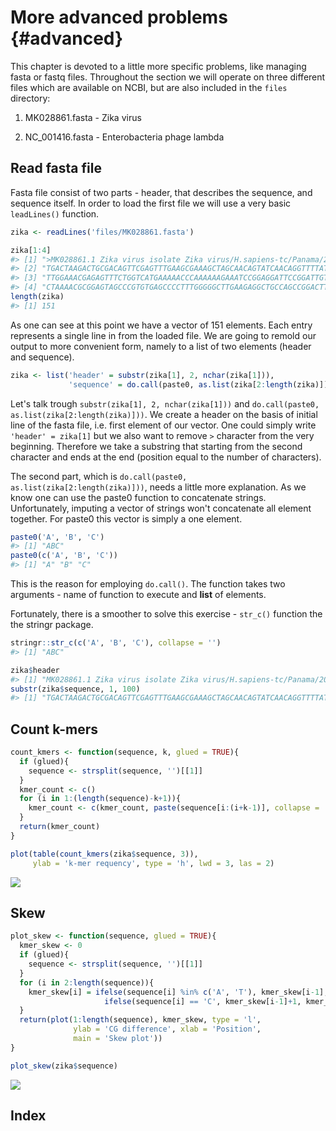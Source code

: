 # More advanced problems {#advanced}

This chapter is devoted to a little more specific problems, like managing fasta or fastq files. Throughout the section we will operate on three different files which are available on NCBI, but are also included in the `files` directory:

1. MK028861.fasta - Zika virus

2. NC_001416.fasta - Enterobacteria phage lambda

## Read fasta file

Fasta file consist of two parts - header, that describes the sequence, and sequence itself. In order to load the first file we will use a very basic `leadLines()` function. 


```r
zika <- readLines('files/MK028861.fasta')

zika[1:4]
#> [1] ">MK028861.1 Zika virus isolate Zika virus/H.sapiens-tc/Panama/2015/259359 polyprotein gene, complete cds"
#> [2] "TGACTAAGACTGCGACAGTTCGAGTTTGAAGCGAAAGCTAGCAACAGTATCAACAGGTTTTATTTTGGAT"                                  
#> [3] "TTGGAAACGAGAGTTTCTGGTCATGAAAAACCCAAAAAAGAAATCCGGAGGATTCCGGATTGTCAATATG"                                  
#> [4] "CTAAAACGCGGAGTAGCCCGTGTGAGCCCCTTTGGGGGCTTGAAGAGGCTGCCAGCCGGACTTCTGCTGG"
length(zika)
#> [1] 151
```

As one can see at this point we have a vector of 151 elements. Each entry represents a single line in from the loaded file. We are going to remold our output to more convenient form, namely to a list of two elements (header and sequence).


```r
zika <- list('header' = substr(zika[1], 2, nchar(zika[1])), 
             'sequence' = do.call(paste0, as.list(zika[2:length(zika)])))
```

Let's talk trough `substr(zika[1], 2, nchar(zika[1]))` and `do.call(paste0, as.list(zika[2:length(zika)]))`. We create a header on the basis of initial line of the fasta file, i.e. first element of our vector. One could simply write `'header' = zika[1]` but we also want to remove `>` character from the very beginning. Therefore we take a substring that starting from the second character and ends at the end (position equal to the number of characters). 

The second part, which is `do.call(paste0, as.list(zika[2:length(zika)]))`, needs a little more explanation. As we know one can use the paste0 function to concatenate strings. Unfortunately, imputing a vector of strings won't concatenate all element together. For paste0 this vector is simply a one element.


```r
paste0('A', 'B', 'C')
#> [1] "ABC"
paste0(c('A', 'B', 'C'))
#> [1] "A" "B" "C"
```
This is the reason for employing `do.call()`. The function takes two arguments - name of function to execute and __list__ of elements. 

Fortunately, there is a smoother to solve this exercise - `str_c()` function the the stringr package.


```r
stringr::str_c(c('A', 'B', 'C'), collapse = '')
#> [1] "ABC"
```


```r
zika$header
#> [1] "MK028861.1 Zika virus isolate Zika virus/H.sapiens-tc/Panama/2015/259359 polyprotein gene, complete cds"
substr(zika$sequence, 1, 100)
#> [1] "TGACTAAGACTGCGACAGTTCGAGTTTGAAGCGAAAGCTAGCAACAGTATCAACAGGTTTTATTTTGGATTTGGAAACGAGAGTTTCTGGTCATGAAAAA"
```


## Count k-mers


```r
count_kmers <- function(sequence, k, glued = TRUE){
  if (glued){
    sequence <- strsplit(sequence, '')[[1]]
  }
  kmer_count <- c()
  for (i in 1:(length(sequence)-k+1)){
    kmer_count <- c(kmer_count, paste(sequence[i:(i+k-1)], collapse = ''))
  }
  return(kmer_count)
}
```



```r
plot(table(count_kmers(zika$sequence, 3)), 
     ylab = 'k-mer requency', type = 'h', lwd = 3, las = 2)
```

![](04-Basic2_files/figure-epub3/unnamed-chunk-7-1.png)<!-- -->

## Skew


```r
plot_skew <- function(sequence, glued = TRUE){
  kmer_skew <- 0
  if (glued){
    sequence <- strsplit(sequence, '')[[1]]
  }
  for (i in 2:length(sequence)){
    kmer_skew[i] = ifelse(sequence[i] %in% c('A', 'T'), kmer_skew[i-1],
                     ifelse(sequence[i] == 'C', kmer_skew[i-1]+1, kmer_skew[i-1]-1))
  }
  return(plot(1:length(sequence), kmer_skew, type = 'l', 
              ylab = 'CG difference', xlab = 'Position',
              main = 'Skew plot'))
}
```


```r
plot_skew(zika$sequence)
```

![](04-Basic2_files/figure-epub3/unnamed-chunk-9-1.png)<!-- -->

## Index
